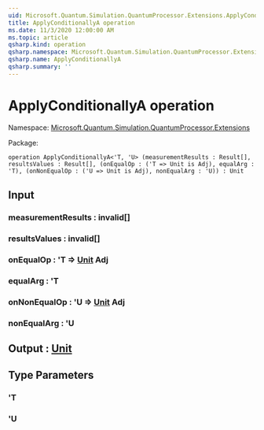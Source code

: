 ```yaml
---
uid: Microsoft.Quantum.Simulation.QuantumProcessor.Extensions.ApplyConditionallyA
title: ApplyConditionallyA operation
ms.date: 11/3/2020 12:00:00 AM
ms.topic: article
qsharp.kind: operation
qsharp.namespace: Microsoft.Quantum.Simulation.QuantumProcessor.Extensions
qsharp.name: ApplyConditionallyA
qsharp.summary: ''
---
```


# ApplyConditionallyA operation

Namespace: [Microsoft.Quantum.Simulation.QuantumProcessor.Extensions](xref:Microsoft.Quantum.Simulation.QuantumProcessor.Extensions)

Package: [](https://nuget.org/packages/)




```qsharp
operation ApplyConditionallyA<'T, 'U> (measurementResults : Result[], resultsValues : Result[], (onEqualOp : ('T => Unit is Adj), equalArg : 'T), (onNonEqualOp : ('U => Unit is Adj), nonEqualArg : 'U)) : Unit
```


## Input

### measurementResults : __invalid<Result>__[]




### resultsValues : __invalid<Result>__[]




### onEqualOp : 'T => [Unit](xref:microsoft.quantum.lang-ref.unit) Adj




### equalArg : 'T




### onNonEqualOp : 'U => [Unit](xref:microsoft.quantum.lang-ref.unit) Adj




### nonEqualArg : 'U





## Output : [Unit](xref:microsoft.quantum.lang-ref.unit)



## Type Parameters

### 'T


### 'U

